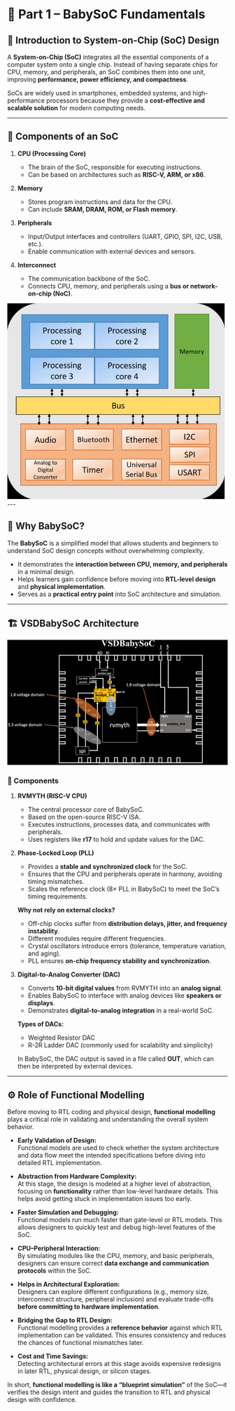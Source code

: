 # 🔹 Part 1 – BabySoC Fundamentals  

## 📖 Introduction to System-on-Chip (SoC) Design  
A **System-on-Chip (SoC)** integrates all the essential components of a computer system onto a single chip. Instead of having separate chips for CPU, memory, and peripherals, an SoC combines them into one unit, improving **performance, power efficiency, and compactness**.  

SoCs are widely used in smartphones, embedded systems, and high-performance processors because they provide a **cost-effective and scalable solution** for modern computing needs.  

---

## 🧩 Components of an SoC  

1. **CPU (Processing Core)**  
   - The brain of the SoC, responsible for executing instructions.  
   - Can be based on architectures such as **RISC-V, ARM, or x86**.  

2. **Memory**  
   - Stores program instructions and data for the CPU.  
   - Can include **SRAM, DRAM, ROM, or Flash memory**.  

3. **Peripherals**  
   - Input/Output interfaces and controllers (UART, GPIO, SPI, I2C, USB, etc.).  
   - Enable communication with external devices and sensors.  

4. **Interconnect**  
   - The communication backbone of the SoC.  
   - Connects CPU, memory, and peripherals using a **bus or network-on-chip (NoC)**.  


<img src = "./images/simple_soc.png">
---

## 🎯 Why BabySoC?  
The **BabySoC** is a simplified model that allows students and beginners to understand SoC design concepts without overwhelming complexity.  

- It demonstrates the **interaction between CPU, memory, and peripherals** in a minimal design.  
- Helps learners gain confidence before moving into **RTL-level design** and **physical implementation**.  
- Serves as a **practical entry point** into SoC architecture and simulation.  

---
## 🏗️ VSDBabySoC Architecture  

<img src = "./images/vsd_babySoc.png">

### 🔹 Components  

1. **RVMYTH (RISC-V CPU)**  
   - The central processor core of BabySoC.  
   - Based on the open-source RISC-V ISA.  
   - Executes instructions, processes data, and communicates with peripherals.  
   - Uses registers like **r17** to hold and update values for the DAC.  

2. **Phase-Locked Loop (PLL)**  
   - Provides a **stable and synchronized clock** for the SoC.  
   - Ensures that the CPU and peripherals operate in harmony, avoiding timing mismatches.  
   - Scales the reference clock (8× PLL in BabySoC) to meet the SoC’s timing requirements.  

   **Why not rely on external clocks?**  
   - Off-chip clocks suffer from **distribution delays, jitter, and frequency instability**.  
   - Different modules require different frequencies.  
   - Crystal oscillators introduce errors (tolerance, temperature variation, and aging).  
   - PLL ensures **on-chip frequency stability and synchronization**.  

3. **Digital-to-Analog Converter (DAC)**  
   - Converts **10-bit digital values** from RVMYTH into an **analog signal**.  
   - Enables BabySoC to interface with analog devices like **speakers or displays**.  
   - Demonstrates **digital-to-analog integration** in a real-world SoC.  

   **Types of DACs:**  
   - Weighted Resistor DAC  
   - R-2R Ladder DAC (commonly used for scalability and simplicity)  

   In BabySoC, the DAC output is saved in a file called **OUT**, which can then be interpreted by external devices.  

---

## ⚙️ Role of Functional Modelling  
Before moving to RTL coding and physical design, **functional modelling** plays a critical role in validating and understanding the overall system behavior.  

- **Early Validation of Design:**  
  Functional models are used to check whether the system architecture and data flow meet the intended specifications before diving into detailed RTL implementation.  

- **Abstraction from Hardware Complexity:**  
  At this stage, the design is modeled at a higher level of abstraction, focusing on **functionality** rather than low-level hardware details. This helps avoid getting stuck in implementation issues too early.  

- **Faster Simulation and Debugging:**  
  Functional models run much faster than gate-level or RTL models. This allows designers to quickly test and debug high-level features of the SoC.  

- **CPU–Peripheral Interaction:**  
  By simulating modules like the CPU, memory, and basic peripherals, designers can ensure correct **data exchange and communication protocols** within the SoC.  

- **Helps in Architectural Exploration:**  
  Designers can explore different configurations (e.g., memory size, interconnect structure, peripheral inclusion) and evaluate trade-offs **before committing to hardware implementation**.  

- **Bridging the Gap to RTL Design:**  
  Functional modelling provides a **reference behavior** against which RTL implementation can be validated. This ensures consistency and reduces the chances of functional mismatches later.  

- **Cost and Time Savings:**  
  Detecting architectural errors at this stage avoids expensive redesigns in later RTL, physical design, or silicon stages.  

In short, **functional modelling is like a “blueprint simulation”** of the SoC—it verifies the design intent and guides the transition to RTL and physical design with confidence.  

